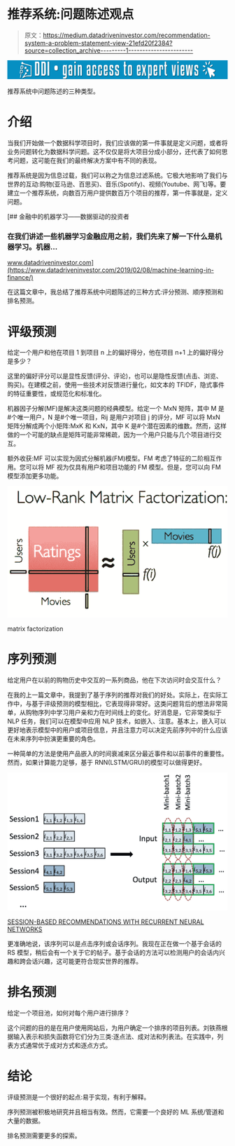 # 推荐系统:问题陈述观点

> 原文：<https://medium.datadriveninvestor.com/recommendation-system-a-problem-statement-view-21efd20f2384?source=collection_archive---------1----------------------->

[![](img/7cf359d3268dc043b0bb8ef6afe496eb.png)](http://www.track.datadriveninvestor.com/1B9E)

推荐系统中问题陈述的三种类型。

# 介绍

当我们开始做一个数据科学项目时，我们应该做的第一件事就是定义问题，或者将业务问题转化为数据科学问题。这不仅仅是将大项目分成小部分，还代表了如何思考问题，这可能在我们的最终解决方案中有不同的表现。

推荐系统是因为信息过载，我们可以称之为信息过滤系统。它极大地影响了我们与世界的互动:购物(亚马逊、百思买)、音乐(Spotify)、视频(Youtube、网飞)等。要建立一个推荐系统，向数百万用户提供数百万个项目的推荐，第一件事就是，定义问题。

[](https://www.datadriveninvestor.com/2019/02/08/machine-learning-in-finance/) [## 金融中的机器学习——数据驱动的投资者

### 在我们讲述一些机器学习金融应用之前，我们先来了解一下什么是机器学习。机器…

www.datadriveninvestor.com](https://www.datadriveninvestor.com/2019/02/08/machine-learning-in-finance/) 

在这篇文章中，我总结了推荐系统中问题陈述的三种方式:评分预测、顺序预测和排名预测。

# 评级预测

给定一个用户和他在项目 1 到项目 n 上的偏好得分，他在项目 n+1 上的偏好得分是多少？

这里的偏好评分可以是显性反馈(评分、评论)，也可以是隐性反馈(点击、浏览、购买)。在建模之前，使用一些技术对反馈进行量化，如文本的 TFIDF，隐式事件的特征重要性，或规范化和标准化。

机器因子分解(MF)是解决这类问题的经典模型。给定一个 MxN 矩阵，其中 M 是#个唯一用户，N 是#个唯一项目，Rij 是用户对项目 j 的评分，MF 可以将 MxN 矩阵分解成两个小矩阵:MxK 和 KxN，其中 K 是#个潜在因素的维数。然而，这样做的一个可能的缺点是矩阵可能非常稀疏，因为一个用户只能与几个项目进行交互。

额外收获:MF 可以实现为因式分解机器(FM)模型。FM 考虑了特征的二阶相互作用。您可以将 MF 视为仅具有用户和项目功能的 FM 模型。但是，您可以向 FM 模型添加更多功能。

![](img/54b44e5b83b00108d17fb2ebf99a69cf.png)

matrix factorization

# 序列预测

给定用户在以前的购物历史中交互的一系列商品，他在下次访问时会交互什么？

在我的上一篇文章中，我提到了基于序列的推荐对我们的好处。实际上，在实际工作中，与基于评级预测的模型相比，它表现得非常好。这类问题背后的想法非常简单，从购物序列中学习用户亲和力在时间线上的变化。好消息是，它非常类似于 NLP 任务，我们可以在模型中应用 NLP 技术，如嵌入、注意。基本上，嵌入可以更好地表示模型中的用户或项目信息，并且注意力可以决定先前序列中的什么应该在未来序列中扮演更重要的角色。

一种简单的方法是使用产品嵌入的时间衰减来区分最近事件和以前事件的重要性。然而，如果计算能力足够，基于 RNN(LSTM/GRU)的模型可以做得更好。

![](img/643953b5124345033214dd88350ffd31.png)

[SESSION-BASED RECOMMENDATIONS WITH RECURRENT NEURAL NETWORKS](https://arxiv.org/pdf/1511.06939.pdf)

更准确地说，该序列可以是点击序列或会话序列。我现在正在做一个基于会话的 RS 模型，稍后会有一个关于它的帖子。基于会话的方法可以检测用户的会话内兴趣和跨会话兴趣，这可能更符合现实世界的推荐。

# 排名预测

给定一个项目池，如何对每个用户进行排序？

这个问题的目的是在用户使用网站后，为用户确定一个排序的项目列表。刘铁燕根据输入表示和损失函数将它们分为三类:逐点法、成对法和列表法。在实践中，列表方式通常优于成对方式和逐点方式。

# 结论

评级预测是一个很好的起点:易于实现，有利于解释。

序列预测被积极地研究并且相当有效。然而，它需要一个良好的 ML 系统/管道和大量的数据。

排名预测需要更多的探索。